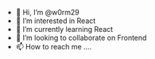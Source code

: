 - 👋 Hi, I’m @w0rm29
- 👀 I’m interested in React
- 🌱 I’m currently learning React
- 💞️ I’m looking to collaborate on Frontend
- 📫 How to reach me ....

<!---
w0rm29/w0rm29 is a ✨ special ✨ repository because its `README.md` (this file) appears on your GitHub profile.
You can click the Preview link to take a look at your changes.
--->

